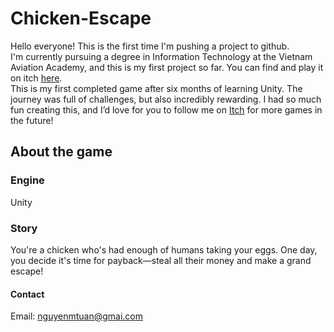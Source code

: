 # Chicken-Escape
Hello everyone! This is the first time I'm pushing a project to github. <br>
I'm currently pursuing a degree in Information Technology at the Vietnam Aviation Academy, and this is my first project so far. You can find and play it on itch [here](https://tuandau.itch.io/chicken-escape). <br>
This is my first completed game after six months of learning Unity. The journey was full of challenges, but also incredibly rewarding. I had so much fun creating this, and I’d love for you to follow me on [Itch](https://tuandau.itch.io/) for more games in the future!
## About the game
### Engine
Unity
### Story
You're a chicken who's had enough of humans taking your eggs. One day, you decide it's time for payback—steal all their money and make a grand escape!

#### Contact
Email: nguyenmtuan@gmai.com

